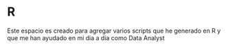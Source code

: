 # R
Este espacio es creado para agregar varios scripts que he generado en R y que me han ayudado en mi dia a dia como Data Analyst
